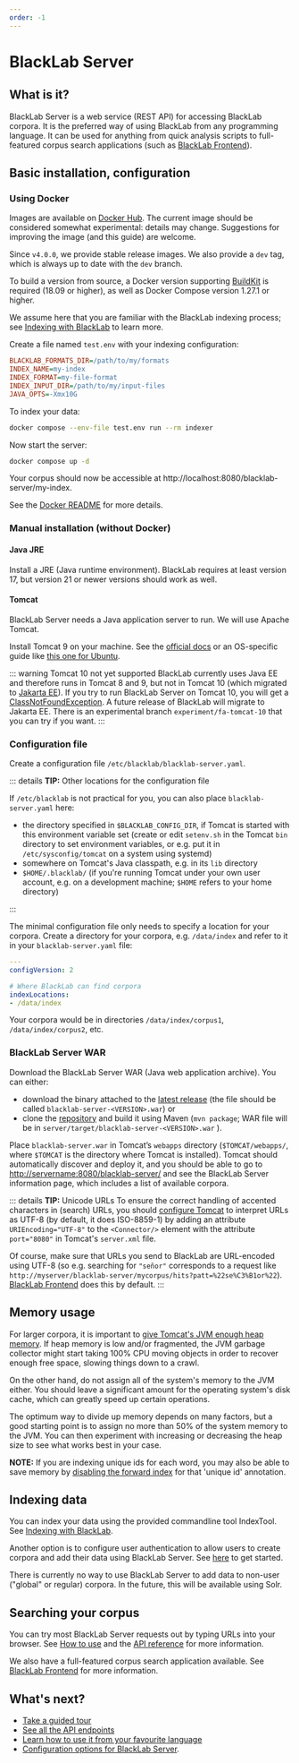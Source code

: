```yaml
---
order: -1
---
```


# BlackLab Server

## What is it?

BlackLab Server is a web service (REST API) for accessing BlackLab corpora. It is the preferred way of using BlackLab from any programming language. It can be used for anything from quick analysis scripts to full-featured corpus search applications (such as [BlackLab Frontend](https://blacklab-frontend.ivdnt.org/)).

## Basic installation, configuration

### Using Docker

Images are available on [Docker Hub](https://hub.docker.com/r/instituutnederlandsetaal/blacklab). The current image should be considered somewhat experimental: details may change. Suggestions for improving the image (and this guide) are welcome.

Since `v4.0.0`, we provide stable release images. We also provide a `dev` tag, which is always up to date with the `dev` branch.

To build a version from source, a Docker version supporting [BuildKit](https://docs.docker.com/develop/develop-images/build_enhancements/) is required (18.09 or higher), as well as Docker Compose version 1.27.1 or higher.

We assume here that you are familiar with the BlackLab indexing process; see [Indexing with BlackLab](/guide/index-your-data/create-an-index.md) to learn more.

Create a file named `test.env` with your indexing configuration:

```ini
BLACKLAB_FORMATS_DIR=/path/to/my/formats
INDEX_NAME=my-index
INDEX_FORMAT=my-file-format
INDEX_INPUT_DIR=/path/to/my/input-files
JAVA_OPTS=-Xmx10G
```

To index your data:

```bash
docker compose --env-file test.env run --rm indexer
```

Now start the server:

```bash
docker compose up -d
```

Your corpus should now be accessible at http://localhost:8080/blacklab-server/my-index.


See the [Docker README](https://github.com/instituutnederlandsetaal/BlackLab/tree/dev/docker#readme) for more details.

### Manual installation (without Docker)

#### Java JRE

Install a JRE (Java runtime environment). BlackLab requires at least version 17, but version 21 or newer versions should work as well.

#### Tomcat

BlackLab Server needs a Java application server to run. We will use Apache Tomcat.

Install Tomcat 9 on your machine. See the [official docs](https://tomcat.apache.org/tomcat-9.0-doc/setup.html) or an OS-specific guide like [this one for Ubuntu](https://linuxize.com/post/how-to-install-tomcat-9-on-ubuntu-20-04/).

::: warning Tomcat 10 not yet supported
BlackLab currently uses Java EE and therefore runs in Tomcat 8 and 9, but not in Tomcat 10 (which migrated to [Jakarta EE](https://eclipse-foundation.blog/2020/06/23/jakarta-ee-is-taking-off/)). If you try to run BlackLab Server on Tomcat 10, you will get a [ClassNotFoundException](https://stackoverflow.com/questions/66711660/tomcat-10-x-throws-java-lang-noclassdeffounderror-on-javax-servlet-servletreques/66712199#66712199). A future release of BlackLab will migrate to Jakarta EE. There is an experimental branch `experiment/fa-tomcat-10` that you can try if you want.
:::

### Configuration file

Create a configuration file `/etc/blacklab/blacklab-server.yaml`.

::: details <b>TIP:</b> Other locations for the configuration file

If `/etc/blacklab` is not practical for you, you can also place `blacklab-server.yaml` here:

- the directory specified in `$BLACKLAB_CONFIG_DIR`, if Tomcat is started with this environment variable set (create or edit `setenv.sh` in the Tomcat `bin` directory to set environment variables, or e.g. put it in `/etc/sysconfig/tomcat` on a system using systemd)
- somewhere on Tomcat's Java classpath, e.g. in its `lib` directory
- `$HOME/.blacklab/` (if you're running Tomcat under your own user account, e.g. on a development machine; `$HOME` refers to your home directory)  

:::

The minimal configuration file only needs to specify a location for your corpora. Create a directory for your corpora, e.g. `/data/index` and refer to it in your `blacklab-server.yaml` file:

```yaml
---
configVersion: 2

# Where BlackLab can find corpora
indexLocations:
- /data/index
```

Your corpora would be in directories `/data/index/corpus1`, `/data/index/corpus2`, etc.


### BlackLab Server WAR

Download the BlackLab Server WAR (Java web application archive). You can either:
- download the binary attached to the [latest release](https://github.com/instituutnederlandsetaal/BlackLab/releases) (the file should be called `blacklab-server-<VERSION>.war`) or
- clone the [repository](https://github.com/instituutnederlandsetaal/BlackLab) and build it using Maven (`mvn package`; WAR file will be in `server/target/blacklab-server-<VERSION>.war` ).

Place `blacklab-server.war` in Tomcat’s `webapps` directory (`$TOMCAT/webapps/`, where `$TOMCAT` is the directory where Tomcat is installed). Tomcat should automatically discover and deploy it, and you should be able to go to [http://servername:8080/blacklab-server/](http://servername:8080/blacklab-server/ "http://servername:8080/blacklab-server/") and see the BlackLab Server information page, which includes a list of available corpora.

::: details <b>TIP:</b> Unicode URLs
To ensure the correct handling of accented characters in (search) URLs, you should [configure Tomcat](https://tomcat.apache.org/tomcat-9.0-doc/config/http.html#Common_Attributes) to interpret URLs as UTF-8 (by default, it does ISO-8859-1) by adding an attribute `URIEncoding="UTF-8"` to the `<Connector/>` element with the attribute `port="8080"` in Tomcat's `server.xml` file.

Of course, make sure that URLs you send to BlackLab are URL-encoded using UTF-8 (so e.g. searching for `"señor"` corresponds to a request like `http://myserver/blacklab-server/mycorpus/hits?patt=%22se%C3%B1or%22`). [BlackLab Frontend](https://blacklab-frontend.ivdnt.org/) does this by default.
:::

## Memory usage

For larger corpora, it is important to [give Tomcat's JVM enough heap memory](http://crunchify.com/how-to-change-jvm-heap-setting-xms-xmx-of-tomcat/). If heap memory is low and/or fragmented, the JVM garbage collector might start taking 100% CPU moving objects in order to recover enough free space, slowing things down to a crawl.

On the other hand, do not assign all of the system's memory to the JVM either. You should leave a significant amount for the operating system's disk cache, which can greatly speed up certain operations.

The optimum way to divide up memory depends on many factors, but a good starting point is to assign no more than 50% of the system memory to the JVM. You can then experiment with increasing or decreasing the heap size to see what works best in your case.

**NOTE:** If you are indexing unique ids for each word, you may also be able to save memory by [disabling the forward index](/guide/index-your-data/annotations.md#disable-the-forward-index) for that 'unique id' annotation.


## Indexing data

You can index your data using the provided commandline tool IndexTool. See [Indexing with BlackLab](/guide/index-your-data/create-an-index.md).

Another option is to configure user authentication to allow users to create corpora and add their data using BlackLab Server. See [here](/server/user-corpora.html) to get started.

There is currently no way to use BlackLab Server to add data to non-user ("global" or regular) corpora. In the future, this will be available using Solr.

## Searching your corpus

You can try most BlackLab Server requests out by typing URLs into your browser. See [How to use](./overview) and the [API reference](/server/rest-api/) for more information.

We also have a full-featured corpus search application available. See [BlackLab Frontend](https://blacklab-frontend.ivdnt.org/) for more information.


## What's next?

- [Take a guided tour](overview.md)
- [See all the API endpoints](/server/rest-api/)
- [Learn how to use it from your favourite language](from-different-languages.md)
- [Configuration options for BlackLab Server](configuration.md).

